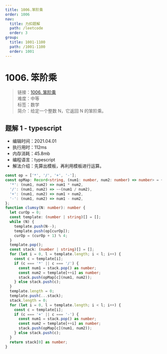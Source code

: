 ```yaml
---
title: 1006.笨阶乘
order: 1006
nav:
  title: 力扣题解
  path: /leetcode
  order: 3
group:
  title: 1001-1100
  path: /1001-1100
  order: 1001
---
```


# 1006. 笨阶乘

> 链接：[1006. 笨阶乘](https://leetcode-cn.com/problems/clumsy-factorial/)  
> 难度：中等  
> 标签：数学  
> 简介：给定一个整数 N，它返回 N 的笨阶乘。

## 题解 1 - typescript

- 编辑时间：2021.04.01
- 执行用时：112ms
- 内存消耗：45.8mb
- 编程语言：typescript
- 解法介绍：先算出模板，再利用模板进行运算。

```typescript
const op = ['*', '/', '+', '-'];
const opMap: Record<string, (num1: number, num2: number) => number> = {
  '*': (num1, num2) => num1 * num2,
  '/': (num1, num2) => ~~(num1 / num2),
  '+': (num1, num2) => num1 + num2,
  '-': (num1, num2) => num1 - num2,
};
function clumsy(N: number): number {
  let curOp = 0;
  const template: (number | string)[] = [];
  while (N) {
    template.push(N--);
    template.push(op[curOp]);
    curOp = (curOp + 1) % 4;
  }
  template.pop();
  const stack: (number | string)[] = [];
  for (let i = 0, l = template.length; i < l; i++) {
    const c = template[i];
    if (c === '*' || c === '/') {
      const num1 = stack.pop() as number;
      const num2 = template[++i] as number;
      stack.push(opMap[c](num1, num2));
    } else stack.push(c);
  }
  template.length = 0;
  template.push(...stack);
  stack.length = 0;
  for (let i = 0, l = template.length; i < l; i++) {
    const c = template[i];
    if (c === '+' || c === '-') {
      const num1 = stack.pop() as number;
      const num2 = template[++i] as number;
      stack.push(opMap[c](num1, num2));
    } else stack.push(c);
  }
  return stack[0] as number;
}
```
